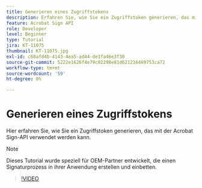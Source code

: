 ```yaml
---
title: Generieren eines Zugriffstokens
description: Erfahren Sie, wie Sie ein Zugriffstoken generieren, das mit der Acrobat Sign API verwendet werden kann
feature: Acrobat Sign API
role: Developer
level: Beginner
type: Tutorial
jira: KT-11075
thumbnail: KT-11075.jpg
exl-id: c68afd4b-4143-4ea5-ad44-de1fa46e3f30
source-git-commit: 5222e1626f4e79c02298e81d621216469753ca72
workflow-type: tm+mt
source-wordcount: '59'
ht-degree: 0%

---
```


# Generieren eines Zugriffstokens

Hier erfahren Sie, wie Sie ein Zugriffstoken generieren, das mit der Acrobat Sign-API verwendet werden kann.

>[!NOTE]
>
>Dieses Tutorial wurde speziell für OEM-Partner entwickelt, die einen Signaturprozess in ihrer Anwendung erstellen und einbetten.

>[!VIDEO](https://video.tv.adobe.com/v/3444198?hidetitle=true&captions=ger)
